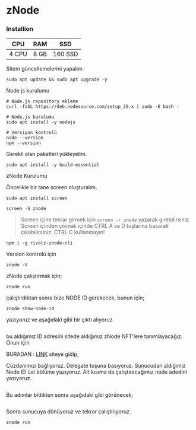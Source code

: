 # zNode

### Installion



| CPU   | RAM  | SSD     |
| ----- | ---- | ------- |
| 4 CPU | 8 GB | 160 SSD |

Sitem güncellemelerini yapalım.

```
sudo apt update && sudo apt upgrade -y
```

Node js kurulumu

```
# Node.js repository ekleme
curl -fsSL https://deb.nodesource.com/setup_20.x | sudo -E bash -

# Node.js kurulumu
sudo apt install -y nodejs

# Versiyon kontrolü
node --version
npm --version
```

Gerekli olan paketleri yükleyelim.

```
sudo apt install -y build-essential
```

zNode Kurulumu

Öncelikle bir tane screen oluşturalım.

```
sudo apt install screen
```

```
screen -S znode
```

> Screen içine tekrar girmek için `screen -r znode` yazarak girebilirsiniz. Screen içinden çıkmak içinde CTRL A ve D tuşlarına basarak çıkabilirsiniz. CTRL C kullanmayın!

```
npm i -g rivalz-znode-cli
```

Version kontrolü için

```
znode -V
```

zNode çalıştırmak için;

```
znode run
```

çalıştırdıktan sonra bize NODE ID gerekecek, bunun için;

```
znode show-node-id
```

yazıyoruz ve aşağıdaki gibi bir çıktı alıyoruz.

<figure><img src="https://docs.rivalz.ai/~gitbook/image?url=https%3A%2F%2F3708766619-files.gitbook.io%2F%7E%2Ffiles%2Fv0%2Fb%2Fgitbook-x-prod.appspot.com%2Fo%2Fspaces%252FtEAVMQUfOtXSxHdeCogt%252Fuploads%252FZ3IJCaKtBUgWwAeRQAHk%252Fphoto_update.jpg%3Falt%3Dmedia%26token%3D1da19173-b940-4135-afa5-7dffdbd153a6&#x26;width=768&#x26;dpr=1&#x26;quality=100&#x26;sign=5be938a6&#x26;sv=1" alt=""><figcaption></figcaption></figure>

bu aldığımız ID adresini sitede aldığımız zNode NFT'lere tanımlayacağız. Onun için

BURADAN : [LINK](https://znode.rivalz.ai/licenses) siteye gidip,

Cüzdanımızı bağlıyoruz. Delegate tuşuna basıyoruz. Sunucudan aldığımız Node ID üst bölüme yazıyoruz. Alt kısıma da çalıştıracağımız node adedini yazıyoruz.

<figure><img src="https://docs.rivalz.ai/~gitbook/image?url=https%3A%2F%2F3708766619-files.gitbook.io%2F%7E%2Ffiles%2Fv0%2Fb%2Fgitbook-x-prod.appspot.com%2Fo%2Fspaces%252FtEAVMQUfOtXSxHdeCogt%252Fuploads%252FzljfcUeuvlzl2ctF5jQs%252FScreenshot%25202024-11-16%2520at%25206.54.46%2520PM.png%3Falt%3Dmedia%26token%3D9f0f99f6-968e-42de-8ec6-cce962ed6f3b&#x26;width=768&#x26;dpr=1&#x26;quality=100&#x26;sign=b4f93075&#x26;sv=1" alt=""><figcaption></figcaption></figure>

Bu adımlar bittikten sonra aşağıdaki gibi görünecek;

<figure><img src="https://docs.rivalz.ai/~gitbook/image?url=https%3A%2F%2F3708766619-files.gitbook.io%2F%7E%2Ffiles%2Fv0%2Fb%2Fgitbook-x-prod.appspot.com%2Fo%2Fspaces%252FtEAVMQUfOtXSxHdeCogt%252Fuploads%252FQP6ZmC3oB8yTct2q46SO%252FScreenshot%25202024-11-16%2520at%25206.58.31%2520PM.png%3Falt%3Dmedia%26token%3D025a7735-a55b-4c1b-b1f5-23e9497a4a14&#x26;width=768&#x26;dpr=1&#x26;quality=100&#x26;sign=3abb94a&#x26;sv=1" alt=""><figcaption></figcaption></figure>

Sonra sunucuya dönüyoruz ve tekrar çalıştırıyoruz.

```
znode run
```

